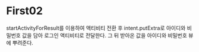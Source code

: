 # First02

startActivityForResult를 이용하여 액티비티 전환 후  intent.putExtra로 아이디와 비밀번호 값을 담아 로그인 액티비티로 전달한다.
그 뒤 받아온 값을 아이디와 비밀번호 뷰에 뿌려준다.
